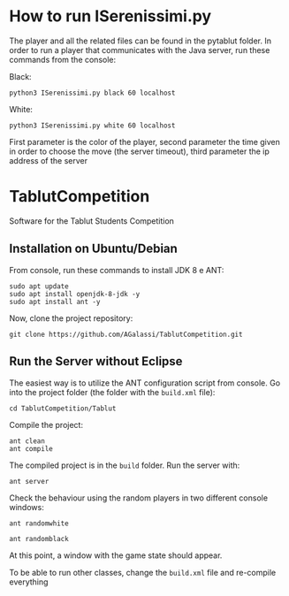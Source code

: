 # How to run ISerenissimi.py
The player and all the related files can be found in the pytablut folder.
In order to run a player that communicates with the Java server, run these commands from the console:

Black:
```
python3 ISerenissimi.py black 60 localhost
```
White:
```
python3 ISerenissimi.py white 60 localhost
```
First parameter is the color of the player, second parameter the time given in order to choose the move (the server timeout), third parameter the ip address of the server

# TablutCompetition
Software for the Tablut Students Competition

## Installation on Ubuntu/Debian 

From console, run these commands to install JDK 8 e ANT:

```
sudo apt update
sudo apt install openjdk-8-jdk -y
sudo apt install ant -y
```

Now, clone the project repository:

```
git clone https://github.com/AGalassi/TablutCompetition.git
```

## Run the Server without Eclipse

The easiest way is to utilize the ANT configuration script from console.
Go into the project folder (the folder with the `build.xml` file):
```
cd TablutCompetition/Tablut
```

Compile the project:

```
ant clean
ant compile
```

The compiled project is in  the `build` folder.
Run the server with:

```
ant server
```

Check the behaviour using the random players in two different console windows:

```
ant randomwhite

ant randomblack
```

At this point, a window with the game state should appear.

To be able to run other classes, change the `build.xml` file and re-compile everything
